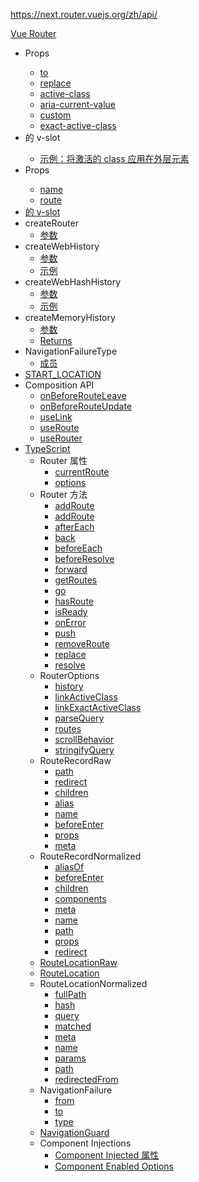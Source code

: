 https://next.router.vuejs.org/zh/api/

[Vue Router](https://next.router.vuejs.org/zh/)

- <router-link> Props
  - [to](https://next.router.vuejs.org/zh/api/#to)
  - [replace](https://next.router.vuejs.org/zh/api/#replace)
  - [active-class](https://next.router.vuejs.org/zh/api/#active-class)
  - [aria-current-value](https://next.router.vuejs.org/zh/api/#aria-current-value)
  - [custom](https://next.router.vuejs.org/zh/api/#custom)
  - [exact-active-class](https://next.router.vuejs.org/zh/api/#exact-active-class)
- <router-link> 的 v-slot
  - [示例：将激活的 class 应用在外层元素](https://next.router.vuejs.org/zh/api/#示例：将激活的-class-应用在外层元素)
- <router-view> Props
  - [name](https://next.router.vuejs.org/zh/api/#name)
  - [route](https://next.router.vuejs.org/zh/api/#route)
- [<router-view>  的 v-slot](https://next.router.vuejs.org/zh/api/#router-view-的-v-slot)
- createRouter
  - [参数](https://next.router.vuejs.org/zh/api/#参数)
- createWebHistory
  - [参数](https://next.router.vuejs.org/zh/api/#参数-1)
  - [示例](https://next.router.vuejs.org/zh/api/#示例)
- createWebHashHistory
  - [参数](https://next.router.vuejs.org/zh/api/#参数-2)
  - [示例](https://next.router.vuejs.org/zh/api/#示例-1)
- createMemoryHistory
  - [参数](https://next.router.vuejs.org/zh/api/#参数-3)
  - [Returns](https://next.router.vuejs.org/zh/api/#returns)
- NavigationFailureType
  - [成员](https://next.router.vuejs.org/zh/api/#成员)
- [START_LOCATION](https://next.router.vuejs.org/zh/api/#start-location)
- Composition API
  - [onBeforeRouteLeave](https://next.router.vuejs.org/zh/api/#onbeforerouteleave)
  - [onBeforeRouteUpdate](https://next.router.vuejs.org/zh/api/#onbeforerouteupdate)
  - [useLink](https://next.router.vuejs.org/zh/api/#uselink)
  - [useRoute](https://next.router.vuejs.org/zh/api/#useroute)
  - [useRouter](https://next.router.vuejs.org/zh/api/#userouter)
- [TypeScript](https://next.router.vuejs.org/zh/api/#typescript)
  - Router 属性
    - [currentRoute](https://next.router.vuejs.org/zh/api/#currentroute)
    - [options](https://next.router.vuejs.org/zh/api/#options)
  - Router 方法
    - [addRoute](https://next.router.vuejs.org/zh/api/#addroute)
    - [addRoute](https://next.router.vuejs.org/zh/api/#addroute-1)
    - [afterEach](https://next.router.vuejs.org/zh/api/#aftereach)
    - [back](https://next.router.vuejs.org/zh/api/#back)
    - [beforeEach](https://next.router.vuejs.org/zh/api/#beforeeach)
    - [beforeResolve](https://next.router.vuejs.org/zh/api/#beforeresolve)
    - [forward](https://next.router.vuejs.org/zh/api/#forward)
    - [getRoutes](https://next.router.vuejs.org/zh/api/#getroutes)
    - [go](https://next.router.vuejs.org/zh/api/#go)
    - [hasRoute](https://next.router.vuejs.org/zh/api/#hasroute)
    - [isReady](https://next.router.vuejs.org/zh/api/#isready)
    - [onError](https://next.router.vuejs.org/zh/api/#onerror)
    - [push](https://next.router.vuejs.org/zh/api/#push)
    - [removeRoute](https://next.router.vuejs.org/zh/api/#removeroute)
    - [replace](https://next.router.vuejs.org/zh/api/#replace-1)
    - [resolve](https://next.router.vuejs.org/zh/api/#resolve)
  - RouterOptions
    - [history](https://next.router.vuejs.org/zh/api/#history)
    - [linkActiveClass](https://next.router.vuejs.org/zh/api/#linkactiveclass)
    - [linkExactActiveClass](https://next.router.vuejs.org/zh/api/#linkexactactiveclass)
    - [parseQuery](https://next.router.vuejs.org/zh/api/#parsequery)
    - [routes](https://next.router.vuejs.org/zh/api/#routes)
    - [scrollBehavior](https://next.router.vuejs.org/zh/api/#scrollbehavior)
    - [stringifyQuery](https://next.router.vuejs.org/zh/api/#stringifyquery)
  - RouteRecordRaw
    - [path](https://next.router.vuejs.org/zh/api/#path)
    - [redirect](https://next.router.vuejs.org/zh/api/#redirect)
    - [children](https://next.router.vuejs.org/zh/api/#children)
    - [alias](https://next.router.vuejs.org/zh/api/#alias)
    - [name](https://next.router.vuejs.org/zh/api/#name-1)
    - [beforeEnter](https://next.router.vuejs.org/zh/api/#beforeenter)
    - [props](https://next.router.vuejs.org/zh/api/#props)
    - [meta](https://next.router.vuejs.org/zh/api/#meta)
  - RouteRecordNormalized
    - [aliasOf](https://next.router.vuejs.org/zh/api/#aliasof)
    - [beforeEnter](https://next.router.vuejs.org/zh/api/#beforeenter-1)
    - [children](https://next.router.vuejs.org/zh/api/#children-1)
    - [components](https://next.router.vuejs.org/zh/api/#components)
    - [meta](https://next.router.vuejs.org/zh/api/#meta-1)
    - [name](https://next.router.vuejs.org/zh/api/#name-2)
    - [path](https://next.router.vuejs.org/zh/api/#path-1)
    - [props](https://next.router.vuejs.org/zh/api/#props-1)
    - [redirect](https://next.router.vuejs.org/zh/api/#redirect-1)
  - [RouteLocationRaw](https://next.router.vuejs.org/zh/api/#routelocationraw)
  - [RouteLocation](https://next.router.vuejs.org/zh/api/#routelocation)
  - RouteLocationNormalized
    - [fullPath](https://next.router.vuejs.org/zh/api/#fullpath)
    - [hash](https://next.router.vuejs.org/zh/api/#hash)
    - [query](https://next.router.vuejs.org/zh/api/#query)
    - [matched](https://next.router.vuejs.org/zh/api/#matched)
    - [meta](https://next.router.vuejs.org/zh/api/#meta-2)
    - [name](https://next.router.vuejs.org/zh/api/#name-3)
    - [params](https://next.router.vuejs.org/zh/api/#params)
    - [path](https://next.router.vuejs.org/zh/api/#path-2)
    - [redirectedFrom](https://next.router.vuejs.org/zh/api/#redirectedfrom)
  - NavigationFailure
    - [from](https://next.router.vuejs.org/zh/api/#from)
    - [to](https://next.router.vuejs.org/zh/api/#to-1)
    - [type](https://next.router.vuejs.org/zh/api/#type)
  - [NavigationGuard](https://next.router.vuejs.org/zh/api/#navigationguard)
  - Component Injections
    - [Component Injected 属性](https://next.router.vuejs.org/zh/api/#component-injected-属性)
    - [Component Enabled Options](https://next.router.vuejs.org/zh/api/#component-enabled-options)
